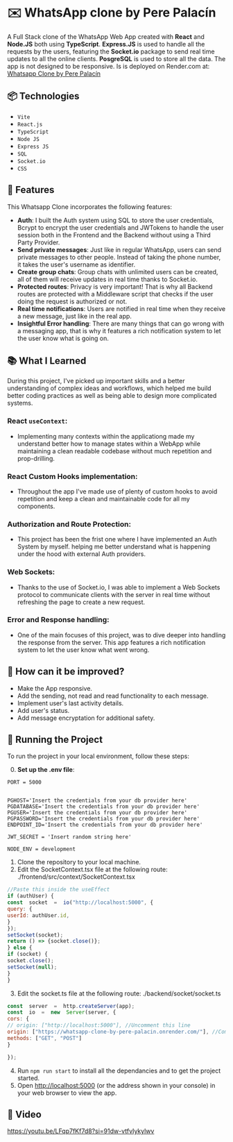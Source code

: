 # ✉️ WhatsApp clone by Pere Palacín
A Full Stack clone of the WhatsApp Web App created with **React** and **Node.JS** both using **TypeScript**. **Express.JS** is used to handle all the requests by the users, featuring the **Socket.io** package to send real time updates to all the online clients. **PosgreSQL** is used to store all the data. The app is not designed to be responsive. Is is deployed on Render.com at: [Whatsapp Clone by Pere Palacín](https://whatsapp-clone-by-pere-palacin.onrender.com/)
## 📦 Technologies

- `Vite`
- `React.js`
- `TypeScript`
- `Node JS`
- `Express JS`
- `SQL`
- `Socket.io`
- `CSS` 

## 🚄 Features

This Whatsapp Clone incorporates the following features:
- **Auth**: I built the Auth system using SQL to store the user credentials, Bcrypt to encrypt the user credentials and JWTokens to handle the user session both in the Frontend and the Backend without using a Third Party Provider.
- **Send private messages**: Just like in regular WhatsApp, users can send private messages to other people. Instead of taking the phone number, it takes the user's username as identifier.
- **Create group chats**: Group chats with unlimited users can be created, all of them will receive updates in real time thanks to Socket.io.
- **Protected routes**: Privacy is very important! That is why all Backend routes are protected with a Middleware script that checks if the user doing the request is authorized or not.
- **Real time notifications**: Users are notified in real time when they receive a new message, just like in the real app.
- **Insightful Error handling**: There are many things that can go wrong with a messaging app, that is why it features a rich notification system to let the user know what is going on.

## 📚 What I Learned

During this project, I've picked up important skills and a better understanding of complex ideas and workflows, which helped me build better coding practices as well as being able to design more complicated systems.

###  React `useContext`:

- Implementing many contexts within the applicationg made my understand better how to manage states within a WebApp while maintaining a clean readable codebase without much repetition and prop-drilling.

###  React Custom Hooks implementation:

- Throughout the app I've made use of plenty of custom hooks to avoid repetition and keep a clean and maintainable code for all my components.

###  Authorization and Route Protection:

- This project has been the frist one where I have implemented an Auth System by myself. helping me better understand what is happening under the hood with external Auth providers.

###  Web Sockets:
- Thanks to the use of Socket.io, I was able to implement a Web Sockets protocol to communicate clients with the server in real time without refreshing the page to create a new request.
  
###  Error and Response handling:
- One of the main focuses of this project, was to dive deeper into handling the response from the server. This app features a rich notification system to let the user know what went wrong.

## 💭 How can it be improved?

- Make the App responsive.
- Add the sending, not read and read functionality to each message.
- Implement user's last activity details.
- Add user's status.
- Add message encryptation for additional safety.

## 🚦 Running the Project

To run the project in your local environment, follow these steps:

0. **Set up the .env file**:
```
PORT = 5000


PGHOST='Insert the credentials from your db provider here'
PGDATABASE='Insert the credentials from your db provider here'
PGUSER='Insert the credentials from your db provider here'
PGPASSWORD='Insert the credentials from your db provider here'
ENDPOINT_ID='Insert the credentials from your db provider here'

JWT_SECRET = 'Insert random string here'

NODE_ENV = development
```
1. Clone the repository to your local machine.
2. Edit the SocketContext.tsx file at the following route: ./frontend/src/context/SocketContext.tsx
```js
//Paste this inside the useEffect
if (authUser) {
const  socket  =  io("http://localhost:5000", {
query: {
userId: authUser.id,
}
});
setSocket(socket);
return () => {socket.close()};
} else {
if (socket) {
socket.close();
setSocket(null);
}
}
```
3. Edit the socket.ts file at the following route: ./backend/socket/socket.ts
```js
const  server  =  http.createServer(app);
const  io  =  new  Server(server, {
cors: {
// origin: ["http://localhost:5000"], //Uncomment this line
origin: ["https://whatsapp-clone-by-pere-palacin.onrender.com/"], //Comment this one
methods: ["GET", "POST"]
}

});
```
4. Run `npm run start` to install all the dependancies and to get the project started.
5. Open [http://localhost:5000](http://localhost:5173) (or the address shown in your console) in your web browser to view the app.

## 🍿 Video

https://youtu.be/LFqp7fKf7d8?si=91dw-vtfvIykylwv
